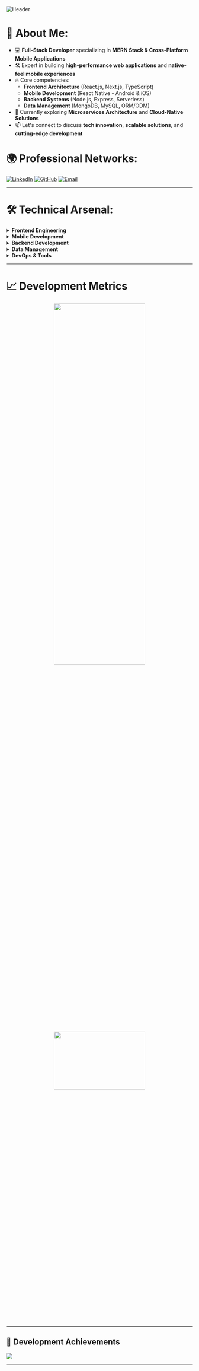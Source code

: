 <img src="newheader.gif" alt="Header" />

# 🚀 About Me:

- 💻 **Full-Stack Developer** specializing in **MERN Stack & Cross-Platform Mobile Applications**
- 🛠️ Expert in building **high-performance web applications** and **native-feel mobile experiences**
- 🔥 Core competencies:
  - **Frontend Architecture** (React.js, Next.js, TypeScript)
  - **Mobile Development** (React Native - Android & iOS)
  - **Backend Systems** (Node.js, Express, Serverless)
  - **Data Management** (MongoDB, MySQL, ORM/ODM)
- 🚀 Currently exploring **Microservices Architecture** and **Cloud-Native Solutions**
- 📫 Let's connect to discuss **tech innovation**, **scalable solutions**, and **cutting-edge development**

# 🌍 Professional Networks:

[![LinkedIn](https://img.shields.io/badge/Let's_Connect-%230077B5.svg?logo=linkedin&logoColor=white)](https://www.linkedin.com/in/zia-imdad-096b86279)
[![GitHub](https://img.shields.io/badge/Explore_My_Work-181717.svg?logo=github&logoColor=white)](https://github.com/ziaimdad)
[![Email](https://img.shields.io/badge/Contact_Me-D14836?logo=gmail&logoColor=white)](mailto:ziaimdad12@gmail.com)

<hr/>

# 🛠️ Technical Arsenal:

<details>
  <summary><b>Frontend Engineering</b></summary>
  
  ![React](https://img.shields.io/badge/React-61DAFB?logo=react&logoColor=black&style=for-the-badge)
  ![Next.js](https://img.shields.io/badge/Next.js-000000?logo=nextdotjs&logoColor=white&style=for-the-badge)
  ![TypeScript](https://img.shields.io/badge/TypeScript-3178C6?logo=typescript&logoColor=white&style=for-the-badge)
  ![Tailwind](https://img.shields.io/badge/Tailwind_CSS-38B2AC?logo=tailwind-css&logoColor=white&style=for-the-badge)
  ![Redux](https://img.shields.io/badge/Redux-764ABC?logo=redux&logoColor=white&style=for-the-badge)
</details>

<details>
  <summary><b>Mobile Development</b></summary>
  
  ![React Native](https://img.shields.io/badge/React_Native-61DAFB?logo=react&logoColor=black&style=for-the-badge)
  ![Expo](https://img.shields.io/badge/Expo-000020?logo=expo&logoColor=white&style=for-the-badge)
  ![Android Studio](https://img.shields.io/badge/Android_Studio-3DDC84?logo=android-studio&logoColor=white&style=for-the-badge)
  ![Xcode](https://img.shields.io/badge/Xcode-147EFB?logo=xcode&logoColor=white&style=for-the-badge)
</details>

<details>
  <summary><b>Backend Development</b></summary>
  
  ![Node.js](https://img.shields.io/badge/Node.js-339933?logo=nodedotjs&logoColor=white&style=for-the-badge)
  ![Express](https://img.shields.io/badge/Express.js-000000?logo=express&logoColor=white&style=for-the-badge)
  ![GraphQL](https://img.shields.io/badge/GraphQL-E10098?logo=graphql&logoColor=white&style=for-the-badge)
  ![REST API](https://img.shields.io/badge/REST_API-FF6C37?logo=rest&logoColor=white&style=for-the-badge)
</details>

<details>
  <summary><b>Data Management</b></summary>
  
  ![MongoDB](https://img.shields.io/badge/MongoDB-47A248?logo=mongodb&logoColor=white&style=for-the-badge)
  ![MySQL](https://img.shields.io/badge/MySQL-4479A1?logo=mysql&logoColor=white&style=for-the-badge)
  ![Firebase](https://img.shields.io/badge/Firebase-FFCA28?logo=firebase&logoColor=black&style=for-the-badge)
</details>

<details>
  <summary><b>DevOps & Tools</b></summary>
  
  ![Docker](https://img.shields.io/badge/Docker-2496ED?logo=docker&logoColor=white&style=for-the-badge)
  ![AWS](https://img.shields.io/badge/AWS-FF9900?logo=amazon-aws&logoColor=white&style=for-the-badge)
  ![Git](https://img.shields.io/badge/Git-F05033?logo=git&logoColor=white&style=for-the-badge)
  ![Postman](https://img.shields.io/badge/Postman-FF6C37?logo=postman&logoColor=white&style=for-the-badge)
</details>

<hr/>

# 📈 Development Metrics

<p align="center">
  <img height="50%" width="70%" src="https://github-readme-stats.vercel.app/api?username=ziaimdad&theme=radical&hide_border=false&include_all_commits=true&count_private=true&show_icons=true"/>
</p>

<p align="center">
  <img height="20%" width="70%" src="https://github-readme-stats.vercel.app/api/top-langs/?username=ziaimdad&theme=radical&hide_border=false&include_all_commits=true&count_private=true&layout=compact" />
</p>

<hr/>

## 🏅 Development Achievements

![](https://github-profile-trophy.vercel.app/?username=ziaimdad&theme=onedark&no-frame=true&no-bg=true&margin-w=4)

---
